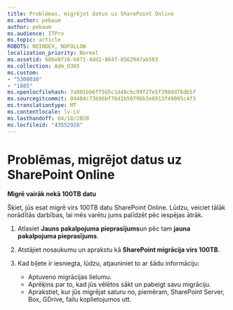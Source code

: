 ```yaml
---
title: Problēmas, migrējot datus uz SharePoint Online
ms.author: pebaum
author: pebaum
ms.audience: ITPro
ms.topic: article
ROBOTS: NOINDEX, NOFOLLOW
localization_priority: Normal
ms.assetid: 686e8f18-b871-4dd2-864f-8562947ab583
ms.collection: Adm_O365
ms.custom:
- "5300030"
- "1885"
ms.openlocfilehash: 7a801bb6ff5b5c1d48cbc99f27e5f398dd76db5f
ms.sourcegitcommit: 04484c73b96bf76d1b50796b3e8913f49095c4f3
ms.translationtype: MT
ms.contentlocale: lv-LV
ms.lasthandoff: 04/18/2020
ms.locfileid: "43552928"
---
```

# <a name="issues-while-migrating-data-to-sharepoint-online"></a>Problēmas, migrējot datus uz SharePoint Online

**Migrē vairāk nekā 100TB datu**

Šķiet, jūs esat migrē virs 100TB datu SharePoint Online. Lūdzu, veiciet tālāk norādītās darbības, lai mēs varētu jums palīdzēt pēc iespējas ātrāk. 

1. Atlasiet **Jauns pakalpojuma pieprasījums**un pēc tam **jauna pakalpojuma pieprasījums**. 
2. Atstājiet nosaukumu un aprakstu kā **SharePoint migrācija virs 100TB**.
3. Kad biļete ir iesniegta, lūdzu, atjauniniet to ar šādu informāciju: 

    - Aptuveno migrācijas lielumu.
    - Aprēķins par to, kad jūs vēlētos sākt un pabeigt savu migrāciju.
    - Aprakstiet, kur jūs migrējat saturu no, piemēram, SharePoint Server, Box, GDrive, failu koplietojumos utt.

